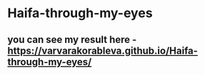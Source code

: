 # Haifa-through-my-eyes
## you can see my result here - https://varvarakorableva.github.io/Haifa-through-my-eyes/
